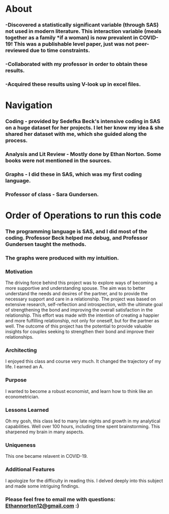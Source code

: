# About

### -Discovered a statistically significant variable (through SAS) not used in modern literature. This interaction variable (meals together as a family *if a woman) is now prevalent in COVID-19! This was a publishable level paper, just was not peer-reviewed due to time constraints.
### -Collaborated with my professor in order to obtain these results. 
### -Acquired these results using V-look up in excel files.

# Navigation

### Coding - provided by Sedefka Beck's intensive coding in SAS on a huge dataset for her projects. I let her know my idea & she shared her dataset with me, which she guided along the process.
### Analysis and Lit Review - Mostly done by Ethan Norton. Some books were not mentioned in the sources.
### Graphs - I did these in SAS, which was my first coding language.
### Professor of class - Sara Gundersen.


# Order of Operations to run this code

### The programming language is SAS, and I did most of the coding. Professor Beck helped me debug, and Professor Gundersen taught the methods.
### The graphs were produced with my intuition.

 
 ### Motivation 
 
The driving force behind this project was to explore ways of becoming a more supportive and understanding spouse. The aim was to better understand the needs and desires of the partner, and to provide the necessary support and care in a relationship. The project was based on extensive research, self-reflection and introspection, with the ultimate goal of strengthening the bond and improving the overall satisfaction in the relationship. This effort was made with the intention of creating a happier and more fulfilling relationship, not only for oneself, but for the partner as well. The outcome of this project has the potential to provide valuable insights for couples seeking to strengthen their bond and improve their relationships.
  
 ### Architecting 

I enjoyed this class and course very much. It changed the trajectory of my life. I earned an A.

### Purpose

I wanted to become a robust economist, and learn how to think like an econometrician.

### Lessons Learned

Oh my gosh, this class led to many late nights and growth in my analytical capabilities. Well over 100 hours, including time spent brainstorming. This sharpened my brain in many aspects.

### Uniqueness

This one became relavent in COVID-19.

### Additional Features

I apologize for the difficulty in reading this. I delved deeply into this subject and made some intriguing findings.

### Please feel free to email me with questions: Ethannorton12@gmail.com :)
